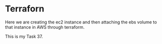 # Terraforn

Here we are creating the ec2 instance and then attaching the ebs volume to that instance in AWS through terraform.

This is my Task 37.
